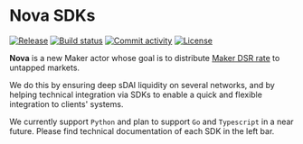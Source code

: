 # Nova SDKs

[![Release](https://img.shields.io/github/v/release/solidi-labs/nova-python-sdk)](https://img.shields.io/github/v/release/solidi-labs/nova-python-sdk)
[![Build status](https://img.shields.io/github/actions/workflow/status/solidi-labs/nova-python-sdk/main.yml?branch=main)](https://github.com/solidi-labs/nova-python-sdk/actions/workflows/main.yml?query=branch%3Amain)
[![Commit activity](https://img.shields.io/github/commit-activity/m/solidi-labs/nova-python-sdk)](https://img.shields.io/github/commit-activity/m/solidi-labs/nova-python-sdk)
[![License](https://img.shields.io/github/license/solidi-labs/nova-python-sdk)](https://img.shields.io/github/license/solidi-labs/nova-python-sdk)

**Nova** is a new Maker actor whose goal is to distribute [Maker DSR rate](https://makerburn.com/#/dsr) to untapped markets.

We do this by ensuring deep sDAI liquidity on several networks, and by helping technical integration via SDKs to enable a quick and flexible integration to clients' systems.

We currently support `Python` and plan to support `Go` and `Typescript` in a near future. Please find technical documentation of each SDK in the left bar.
